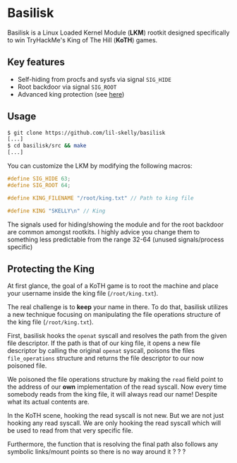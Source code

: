 # Basilisk
Basilisk is a Linux Loaded Kernel Module (**LKM**) rootkit designed specifically to win TryHackMe's King of The Hill (**KoTH**) games.

## Key features
- Self-hiding from procfs and sysfs via signal `SIG_HIDE`
- Root backdoor via signal `SIG_ROOT`
- Advanced king protection (see [here](#protecting-the-king))

## Usage
```bash
$ git clone https://github.com/lil-skelly/basilisk
[...]
$ cd basilisk/src && make
[...]
```
You can customize the LKM by modifying the following macros:
```c
#define SIG_HIDE 63;
#define SIG_ROOT 64;

#define KING_FILENAME "/root/king.txt" // Path to king file

#define KING "SKELLY\n" // King
```
The signals used for hiding/showing the module and for the root backdoor are common amongst rootkits. 
I highly advice you change them to something less predictable from the range 32-64 (unused signals/process specific)

## Protecting the King
At first glance, the goal of a KoTH game is to root the machine and place your username inside the king file (`/root/king.txt`).

The real challenge is to **keep** your name in there. To do that, basilisk utilizes a new technique focusing on manipulating the file operations structure of the king file (`/root/king.txt`).

First, basilisk hooks the `openat` syscall and resolves the path from the given file descriptor.
If the path is that of our king file, it opens a new file descriptor by calling the original `openat` syscall, poisons the files `file_operations` structure and returns the file descriptor to our now poisoned file.

We poisoned the file operations structure by making the `read` field point to the address of our **own** implementation of the read syscall.
Now every time somebody reads from the king file, it will always read our name! Despite what its actual contents are.

In the KoTH scene, hooking the read syscall is not new.
But we are not just hooking any read syscall. We are only hooking the read syscall which will be used to read from that very specific file.

Furthermore, the function that is resolving the final path also follows any symbolic links/mount points so there is no way around it ? ? ?